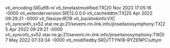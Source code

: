 vti_encoding:SR|utf8-nl
vti_timelastmodified:TR|20 Nov 2023 17:05:16 -0000
vti_extenderversion:SR|12.0.0.0
vti_cacheddtm:TX|25 Apr 2022 09:29:21 -0000
vti_filesize:IR|18
vti_backlinkinfo:VX|
vti_syncwith_sv52.star.ne.jp\:21/sevemi.rin.ilnk.info/jinseitanosymphony:TX|25 Apr 2022 09:29:21 -0000
vti_syncofs_sv52.star.ne.jp\:21/sevemi.rin.ilnk.info/jinseitanosymphony:TW|07 May 2022 07:33:34 -0000
vti_modifiedby:SR|UTTYN18-RYZENPC\\uttym
